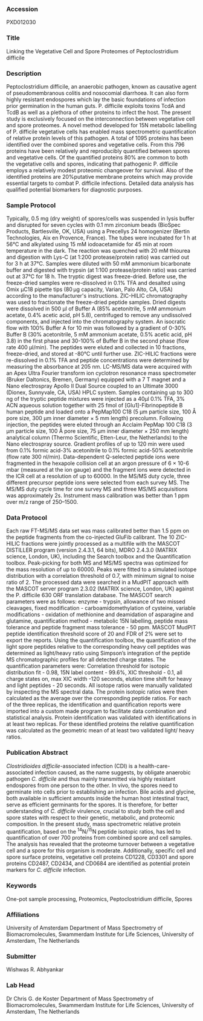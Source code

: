 ### Accession
PXD012030

### Title
Linking the Vegetative Cell and Spore Proteomes of Peptoclostridium difficile

### Description
Peptoclostridium difficile, an anaerobic pathogen, known as causative agent of pseudomembranous colitis and nosocomial diarrhoea. It can also form highly resistant endospores which lay the basic foundations of infection prior germination in the human guts. P. difficile exploits toxins TcdA and TcdB as well as a plethora of other proteins to infect the host. The present study is exclusively focused on the interconnection between vegetative cell and spore proteomes. A novel method developed for 15N metabolic labelling of P. difficile vegetative cells has enabled mass spectrometric quantification of relative protein levels of this pathogen. A total of 1095 proteins has been identified over the combined spores and vegetative cells. From this 796 proteins have been relatively and reproducibly quantified between spores and vegetative cells. Of the quantified proteins 80% are common to both the vegetative cells and spores, indicating that pathogenic P. difficile employs a relatively modest proteomic changeover for survival. Also of the identified proteins are 20%putative membrane proteins which may provide essential targets to combat P. difficile infections. Detailed data analysis has qualified potential biomarkers for diagnostic purposes.

### Sample Protocol
Typically, 0.5 mg (dry weight) of spores/cells was suspended in lysis buffer and disrupted for seven cycles with 0.1 mm zirconium beads (BioSpec Products, Bartlesville, OK, USA) using a Precellys 24 homogenizer (Bertin Technologies, Aix en Provence, France). The tubes were incubated for 1 h at 56°C and alkylated using 15 mM iodoacetamide for 45 min at room temperature in the dark. The reaction was quenched with 20 mM thiourea and digestion with Lys-C (at 1:200 protease/protein ratio) was carried out for 3 h at 37°C. Samples were diluted with 50 mM ammonium bicarbonate buffer and digested with trypsin (at 1:100 protease/protein ratio) was carried out at 37°C for 18 h. The tryptic digest was freeze-dried. Before use, the freeze-dried samples were re-dissolved in 0.1% TFA and desalted using Omix μC18 pipette tips (80 μg capacity, Varian, Palo Alto, CA, USA) according to the manufacturer's instructions. ZIC-HILIC chromatography was used to fractionate the freeze-dried peptide samples. Dried digests were dissolved in 500 µl of Buffer A (85% acetonitrile, 5 mM ammonium acetate, 0.4% acetic acid, pH 5.8), centrifuged to remove any undissolved components, and injected into the chromatography system. An isocratic flow with 100% Buffer A for 10 min was followed by a gradient of 0-30% Buffer B (30% acetonitrile, 5 mM ammonium acetate, 0.5% acetic acid, pH 3.8) in the first phase and 30-100% of Buffer B in the second phase (flow rate 400 µl/min). The peptides were eluted and collected in 10 fractions, freeze-dried, and stored at -80°C until further use. ZIC-HILIC fractions were re-dissolved in 0.1% TFA and peptide concentrations were determined by measuring the absorbance at 205 nm. LC-MS/MS data were acquired with an Apex Ultra Fourier transform ion cyclotron resonance mass spectrometer (Bruker Daltonics, Bremen, Germany) equipped with a 7 T magnet and a Nano electrospray Apollo II Dual Source coupled to an Ultimate 3000 (Dionex, Sunnyvale, CA, USA) HPLC system. Samples containing up to 300 ng of the tryptic peptide mixtures were injected as a 40μl 0.1% TFA, 3% ACN aqueous solution together with 25 fmol of [Glu1]-Fibrinopeptide B human peptide and loaded onto a PepMap100 C18 (5 μm particle size, 100 Å pore size, 300  μm inner diameter × 5 mm length) precolumn. Following injection, the peptides were eluted through an Acclaim PepMap 100 C18 (3 μm particle size, 100 Å pore size, 75 μm inner diameter × 250 mm length) analytical column (Thermo Scientific, Etten-Leur, the Netherlands) to the Nano electrospray source. Gradient profiles of up to 120 min were used from 0.1% formic acid-3% acetonitrile to 0.1% formic acid-50% acetonitrile (flow rate 300 nl/min). Data-dependent Q-selected peptide ions were fragmented in the hexapole collision cell at an argon pressure of 6 × 10-6 mbar (measured at the ion gauge) and the fragment ions were detected in the ICR cell at a resolution of up to 60000. In the MS/MS duty cycle, three different precursor peptide ions were selected from each survey MS. The MS/MS duty cycle time for one survey MS and three MS/MS acquisitions was approximately 2s. Instrument mass calibration was better than 1 ppm over m/z range of 250–1500.

### Data Protocol
Each raw FT-MS/MS data set was mass calibrated better than 1.5 ppm on the peptide fragments from the co-injected GluFib calibrant. The 10 ZIC-HILIC fractions were jointly processed as a multifile with the MASCOT DISTILLER program (version 2.4.3.1, 64 bits), MDRO 2.4.3.0 (MATRIX science, London, UK), including the Search toolbox and the Quantification toolbox. Peak-picking for both MS and MS/MS spectra was optimized for the mass resolution of up to 60000. Peaks were fitted to a simulated isotope distribution with a correlation threshold of 0.7, with minimum signal to noise ratio of 2. The processed data were searched in a MudPIT approach with the MASCOT server program 2.3.02 (MATRIX science, London, UK) against the P. difficile 630 ORF translation database. The MASCOT search parameters were as follows: enzyme - trypsin, allowance of two missed cleavages, fixed modification - carboamidomethylation of cysteine, variable modifications - oxidation of methionine and deamidation of asparagine and glutamine, quantification method - metabolic 15N labelling, peptide mass tolerance and peptide fragment mass tolerance - 50 ppm. MASCOT MudPIT peptide identification threshold score of 20 and FDR of 2% were set to export the reports. Using the quantification toolbox, the quantification of the light spore peptides relative to the corresponding heavy cell peptides was determined as light/heavy ratio using Simpson’s integration of the peptide MS chromatographic profiles for all detected charge states. The quantification parameters were: Correlation threshold for isotopic distribution fit - 0.98, 15N label content - 99.6%, XIC threshold - 0.1, all charge states on, max XIC width -120 seconds, elution time shift for heavy and light peptides - 20 seconds. All isotope ratios were manually validated by inspecting the MS spectral data. The protein isotopic ratios were then calculated as the average over the corresponding peptide ratios. For each of the three replicas, the identification and quantification reports were imported into a custom made program to facilitate data combination and statistical analysis. Protein identification was validated with identifications in at least two replicas. For these identified proteins the relative quantification was calculated as the geometric mean of at least two validated light/ heavy ratios.

### Publication Abstract
<i>Clostridioides difficile</i>-associated infection (CDI) is a health-care-associated infection caused, as the name suggests, by obligate anaerobic pathogen <i>C.&#xa0;difficile</i> and thus mainly transmitted via highly resistant endospores from one person to the other. In vivo, the spores need to germinate into cells prior to establishing an infection. Bile acids and glycine, both available in sufficient amounts inside the human host intestinal tract, serve as efficient germinants for the spores. It is therefore, for better understanding of <i>C.&#xa0;difficile</i> virulence, crucial to study both the cell and spore states with respect to their genetic, metabolic, and proteomic composition. In the present study, mass spectrometric relative protein quantification, based on the <sup>14</sup>N/<sup>15</sup>N peptide isotopic ratios, has led to quantification of over 700 proteins from combined spore and cell samples. The analysis has revealed that the proteome turnover between a vegetative cell and a spore for this organism is moderate. Additionally, specific cell and spore surface proteins, vegetative cell proteins CD1228, CD3301 and spore proteins CD2487, CD2434, and CD0684 are identified as potential protein markers for <i>C.&#xa0;difficile</i> infection.

### Keywords
One-pot sample processing, Proteomics, Peptoclostridium difficile, Spores

### Affiliations
University of Amsterdam
Department of Mass Spectrometry of Biomacromolecules, Swammerdam Institute for Life Sciences, University of Amsterdam, The Netherlands

### Submitter
Wishwas R. Abhyankar

### Lab Head
Dr Chris G. de Koster
Department of Mass Spectrometry of Biomacromolecules, Swammerdam Institute for Life Sciences, University of Amsterdam, The Netherlands


